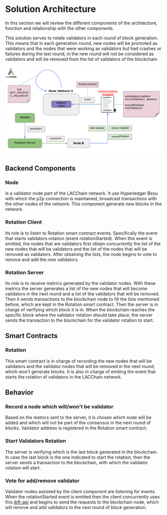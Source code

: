 # Solution Architecture

In this section we will review the different components of the architecture, function and relationship with the other components.

This solution serves to rotate validators in each round of block generation. This means that in each generation round, new nodes will be promoted as validators and the nodes that were working as validators but had crashes or failures during the last round, in the new round will not be considered as validators and will be removed from the list of validators of the blockchain.

![Architecture](images/architecture.png)

## Backend Components

### Node
Is a validator node part of the LACChain network. It use Hyperledger Besu with which the p2p connection is maintained, broadcast transactions with the other nodes of the network. This component generate new blocks in the network.

### Rotation Client
Its role is to listen to Rotation smart contract events. Specifically the event that starts validators rotation (event rotationStarted). When this event is emitted, the nodes that are validators first obtain concurrently the list of the new nodes that will be validators and the list of the nodes that will be removed as validators. After obtaining the lists, the node begins to vote to remove and add the new validators.

### Rotation Server
Its role is to receive metrics generated by the validator nodes. With these metrics the server generates a list of the new nodes that will become validators in the next round and a list of the validators that will be removed. Then it sends transactions to the blockchain node to fill the lists mentioned before, which are kept in the Rotation smart contract. Then the server is in charge of verifying which block it is in. When the blockchain reaches the specific block where the validator rotation should take place, the server sends the transaction to the blockchain for the validator rotation to start.

## Smart Contracts

### Rotation
This smart contract is in charge of recording the new nodes that will be validators and the validator nodes that will be removed in the next round, which won't generate blocks. It is also in charge of emiting the event that starts the rotation of validators in the LACChain network.

## Behavior

### Record a node which will/won't be validator
Based on the metrics sent to the server, it is chosen which node will be added and which will not be part of the consensus in the next round of blocks. Validator address is registered in the Rotation smart contract.

### Start Validators Rotation
The server is verifying which is the last block generated in the blockchain. In case the last block is the one indicated to start the rotation, then the server sends a transaction to the blockchain, with which the validator rotation will start.

### Vote for add/remove validator
Validator nodes assisted by the client component are listening for events. When the rotationStarted event is emitted then the client concurrently uses this [ibft-api](https://besu.hyperledger.org/en/stable/Reference/API-Methods/#ibft_proposevalidatorvote) and begins to send the requests to the blockchain node, which will remove and add validators to the next round of block generation.
